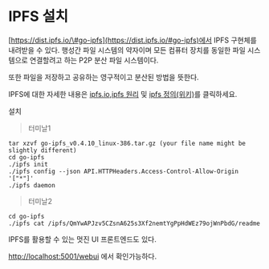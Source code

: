 # IPFS 설치

[https://dist.ipfs.io/\#go-ipfs](https://dist.ipfs.io/#go-ipfs)에서 IPFS 구현체를 내려받을 수 있다. 행성간 파일 시스템의 약자이며 모든 컴퓨터 장치를 동일한 파일 시스템으로 연결할려고 하는 P2P 분산 파일 시스템이다. 

또한 파일을 저장하고 공유하는 영구적이고 분산된 방법을 뜻한다. 

IPFS에 대한 자세한 내용은 [ipfs.io](https://ipfs.io/),[ipfs 원리](https://github.com/ipfs/ipfs#how-%20ipfs-works) 및 [ipfs 정의\(위키\)](https://en.wikipedia.org/wiki/InterPlanetary_File_System)를 클릭하세요.

설치 

> 터미날1

```
tar xzvf go-ipfs_v0.4.10_linux-386.tar.gz (your file name might be slightly different)
cd go-ipfs
./ipfs init
./ipfs config --json API.HTTPHeaders.Access-Control-Allow-Origin '["*"]'
./ipfs daemon
```

> 터미날2

```
cd go-ipfs
./ipfs cat /ipfs/QmYwAPJzv5CZsnA625s3Xf2nemtYgPpHdWEz79ojWnPbdG/readme
```

IPFS를 활용할 수 있는 멋진 UI 프론트엔드도 있다.

[http://localhost:5001/webui](http://localhost:5001/webui)  에서 확인가능하다. 

